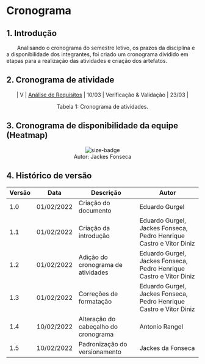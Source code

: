 # Cronograma

## 1. Introdução

&emsp;&emsp;Analisando o cronograma do semestre letivo, os prazos da disciplina e a disponibilidade dos integrantes, foi criado um cronograma dividido em etapas para a realização das atividades e criação dos artefatos.

## 2. Cronograma de atividade

<center>

|   V    |     [Análise de Requisitos](../sprints/sprint4.md)      |     10/03      |                          Verificação & Validação                           |      23/03      |

<figcaption>Tabela 1: Cronograma de atividades.</figcaption>

</center>

## 3. Cronograma de disponibilidade da equipe (Heatmap)

<div align="center">
  <img alt="size-badge" src="https://user-images.githubusercontent.com/51385738/152648004-e55bfca0-f0e8-4148-ac66-8cda2d19ef01.JPG"/>
</div>

<center>
  <figcaption>Autor: Jackes Fonseca</figcaption>
</center>

## 4. Histórico de versão

| Versão | Data       | Descrição                                           | Autor        |
| ------ | ---------- | --------------------------------------------------- | ------------ |
| 1.0    | 01/02/2022 | Criação do documento | Eduardo Gurgel       |
| 1.1    | 01/02/2022 | Criação da introdução | Eduardo Gurgel, Jackes Fonseca, Pedro Henrique Castro e Vitor Diniz |
| 1.2    | 01/02/2022 | Adição do cronograma de atividades | Eduardo Gurgel, Jackes Fonseca, Pedro Henrique Castro e Vitor Diniz |
| 1.3    | 01/02/2022 | Correções de formatação | Eduardo Gurgel, Jackes Fonseca, Pedro Henrique Castro e Vitor Diniz |
| 1.4    | 10/02/2022 | Alteração do cabeçalho do cronograma | Antonio Rangel |
| 1.5    | 10/02/2022 | Padronização do versionamento | Jackes da Fonseca   |
